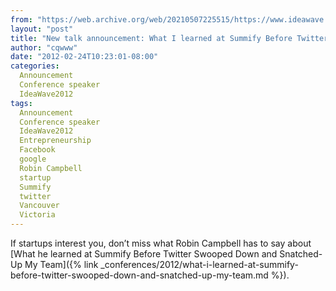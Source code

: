 ```yaml
---
from: "https://web.archive.org/web/20210507225515/https://www.ideawave.ca/new-talk-announcement-what-i-learned-at-summify-before-twitter-swooped-down-and-snatched-up-my-team/"
layout: "post"
title: "New talk announcement: What I learned at Summify Before Twitter Swooped Down and Snatched-Up My Team"
author: "cqwww"
date: "2012-02-24T10:23:01-08:00"
categories:
  Announcement
  Conference speaker
  IdeaWave2012
tags: 
  Announcement
  Conference speaker
  IdeaWave2012
  Entrepreneurship
  Facebook
  google
  Robin Campbell
  startup
  Summify
  twitter
  Vancouver
  Victoria
---
```


If startups interest you, don’t miss what Robin Campbell has to say about [What he learned at Summify Before Twitter Swooped Down and Snatched-Up My Team]({% link _conferences/2012/what-i-learned-at-summify-before-twitter-swooped-down-and-snatched-up-my-team.md %}).
